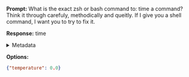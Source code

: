 **Prompt:**
What is the exact zsh or bash command to: time a command? Think it through carefuly, methodically and queitly. If I give you a shell command, I want you to try to fix it.


**Response:**
time <command>

<details><summary>Metadata</summary>

- Duration: 1574 ms
- Datetime: 2023-08-06T15:02:09.945922
- Model: gpt-3.5-turbo-0613

</details>

**Options:**
```json
{"temperature": 0.0}
```

